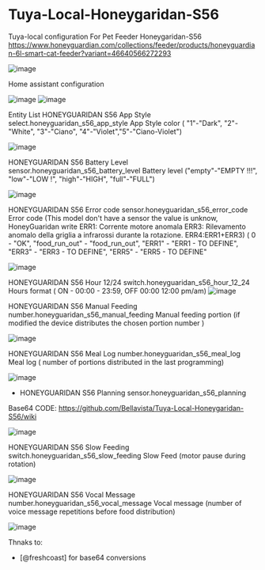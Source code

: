 # Tuya-Local-Honeygaridan-S56
Tuya-local configuration For Pet Feeder Honeygaridan-S56
https://www.honeyguardian.com/collections/feeder/products/honeyguardian-6l-smart-cat-feeder?variant=46640566272293

![image](https://github.com/Bellavista/Tuya-Local-Honeygaridan-S56/assets/46230198/07d5bef5-2efd-4c8e-a9a7-62d00d5f7fdc)

Home assistant configuration

![image](https://github.com/Bellavista/Tuya-Local-Honeygaridan-S56/assets/46230198/969e252e-068d-402c-a43c-7019d74c8bc9)
![image](https://github.com/Bellavista/Tuya-Local-Honeygaridan-S56/assets/46230198/10b7822a-fada-4f97-b1d8-4f769afd62b2)

Entity List
HONEYGUARIDAN S56 App Style
select.honeyguaridan_s56_app_style
App Style color 
( "1"-"Dark", "2"-"White", "3"-"Ciano", "4"-"Violet","5"-"Ciano-Violet")

![image](https://github.com/Bellavista/Tuya-Local-Honeygaridan-S56/assets/46230198/2a1092ef-46a5-4ce2-ac14-8e135d27fabd)


HONEYGUARIDAN S56 Battery Level
sensor.honeyguaridan_s56_battery_level
Battery level ("empty"-"EMPTY !!!", "low"-"LOW !", "high"-"HIGH", "full"-"FULL")

![image](https://github.com/Bellavista/Tuya-Local-Honeygaridan-S56/assets/46230198/11e5cfd2-f2bf-42e8-a854-496ee6240807)


HONEYGUARIDAN S56 Error code 
sensor.honeyguaridan_s56_error_code
Error code 
(This model don't have a sensor the value is unknow, HoneyGuaridan write ERR1: Corrente motore anomala
ERR3: Rilevamento anomalo della griglia a infrarossi durante la rotazione.
ERR4:ERR1+ERR3)
( 0 - "OK", "food_run_out" - "food_run_out", "ERR1" - "ERR1 - TO DEFINE", "ERR3" - "ERR3 - TO DEFINE", "ERR5" - "ERR5 - TO DEFINE"

![image](https://github.com/Bellavista/Tuya-Local-Honeygaridan-S56/assets/46230198/48b7225e-3ed6-49c7-b61b-3ec09ff4880d)


HONEYGUARIDAN S56 Hour 12/24
switch.honeyguaridan_s56_hour_12_24
Hours format ( ON - 00:00 - 23:59, OFF 00:00 12:00 pm/am)
![image](https://github.com/Bellavista/Tuya-Local-Honeygaridan-S56/assets/46230198/fef411cf-502e-4ef4-8884-aec53d21cb0d)


HONEYGUARIDAN S56 Manual Feeding
number.honeyguaridan_s56_manual_feeding
Manual feeding portion (if modified the device distributes the chosen portion number )

![image](https://github.com/Bellavista/Tuya-Local-Honeygaridan-S56/assets/46230198/4d860faa-d1a6-4020-a868-a6ec965f9390)


HONEYGUARIDAN S56 Meal Log
number.honeyguaridan_s56_meal_log
Meal log ( number of portions distributed in the last programming)

![image](https://github.com/Bellavista/Tuya-Local-Honeygaridan-S56/assets/46230198/f698234c-d654-46d4-99e2-2913343be9ad)

- HONEYGUARIDAN S56 Planning
sensor.honeyguaridan_s56_planning

Base64 CODE: https://github.com/Bellavista/Tuya-Local-Honeygaridan-S56/wiki


![image](https://github.com/Bellavista/Tuya-Local-Honeygaridan-S56/assets/46230198/f82b9907-9bc9-4a6c-8863-9cd25ef70b1d)

HONEYGUARIDAN S56 Slow Feeding
switch.honeyguaridan_s56_slow_feeding
Slow Feed (motor pause during rotation)

![image](https://github.com/Bellavista/Tuya-Local-Honeygaridan-S56/assets/46230198/64a3ceb5-4d40-47cd-86ac-1c117880966b)

HONEYGUARIDAN S56 Vocal Message
number.honeyguaridan_s56_vocal_message
Vocal message (number of voice message repetitions before food distribution)

![image](https://github.com/Bellavista/Tuya-Local-Honeygaridan-S56/assets/46230198/4bf648e4-7db3-47fc-abbc-9c30f9e25342)


Thnaks to:
- [@freshcoast] for base64 conversions
